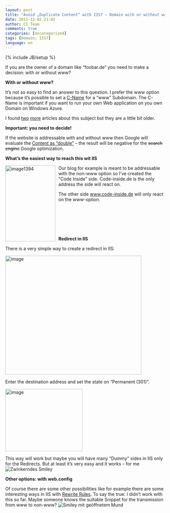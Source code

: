 ```yaml
---
layout: post
title: "Avoid „Duplicate Content“ with IIS7 – Domain with or without www"
date: 2011-12-02 21:02
author: CI Team
comments: true
categories: [Uncategorized]
tags: [Domain; IIS7]
language: en
---
```

{% include JB/setup %}
<p>If you are the owner of a domain like “foobar.de” you need to make a decision: with or without www? </p>  <p><b>With or without www?</b></p>  <p>It’s not so easy to find an answer to this question. I prefer the www option because it’s possible to set a <a href="{{BASE_PATH}}/2010/12/16/howto-eigene-domains-auf-windows-azure-applikationen-mappen-cloudapp-net/">C-Name</a> for a “www” Subdomain. The C-Name is important if you want to run your own Web application on you own Domain on Windows Azure. </p>  <p>I found <a href="http://www.sitepoint.com/www-or-no-www/">two</a> <a href="http://www.codinghorror.com/blog/2008/04/the-great-dub-dub-dub-debate.html">more</a> articles about this subject but they are a little bit older. </p>  <p><b>Important: you need to decide! </b></p>  <p><b></b></p>  <p>If the website is addressable with and without www then Google will evaluate the <a href="http://www.google.com/support/webmasters/bin/answer.py?answer=66359">Content as “double”</a> – the result will be negative for the <s>search engine</s> Google optimization. </p>  <p><b>What’s the easiest way to reach this wit IIS</b></p>  <p><a href="{{BASE_PATH}}/assets/wp-images-en/image1394.png"><img style="background-image: none; border-bottom: 0px; border-left: 0px; margin: 0px 10px 0px 0px; padding-left: 0px; padding-right: 0px; display: inline; float: left; border-top: 0px; border-right: 0px; padding-top: 0px" title="image1394" border="0" alt="image1394" align="left" src="{{BASE_PATH}}/assets/wp-images-en/image1394_thumb.png" width="158" height="240" /></a>Our blog for example is meant to be addressable with the non-www option so I’ve created the “Code Inside” side. Code-inside.de is the only address the side will react on. </p>  <p>The other side <a href="http://www.code-inside.de">www.code-inside.de</a> will only react on the www-option. </p>  <p>&#160;</p>  <p>&#160;</p>  <p>&#160;</p>  <p><b>Redirect in IIS</b></p>  <p>There is a very simple way to create a redirect in IIS:</p>  <p><img style="background-image: none; border-bottom: 0px; border-left: 0px; padding-left: 0px; padding-right: 0px; border-top: 0px; border-right: 0px; padding-top: 0px" title="image" border="0" alt="image" src="{{BASE_PATH}}/assets/wp-images-de/image_thumb577.png" width="430" height="376" /></p>  <p>Enter the destination address and set the state on “Permanent (301)”.</p>  <p><img style="background-image: none; border-bottom: 0px; border-left: 0px; padding-left: 0px; padding-right: 0px; border-top: 0px; border-right: 0px; padding-top: 0px" title="image" border="0" alt="image" src="{{BASE_PATH}}/assets/wp-images-de/image_thumb578.png" width="244" height="197" /></p>  <p>This way will work but maybe you will have many “Dummy” sides in IIS only for the Redirects. But at least it’s very easy and it works – for me <img style="border-bottom-style: none; border-left-style: none; border-top-style: none; border-right-style: none" class="wlEmoticon wlEmoticon-winkingsmile" alt="Zwinkerndes Smiley" src="{{BASE_PATH}}/assets/wp-images-en/wlEmoticon-winkingsmile29.png" /></p>  <p><b>Other options: with web.config</b></p>  <p><b></b></p>  <p>Of course there are some other possibilities like for example there are some interesting ways in IIS with <a href="http://learn.iis.net/page.aspx/460/using-the-url-rewrite-module/">Rewrite Rules</a>. To say the true: I didn’t work with this so far. Maybe someone knows the suitable Snippet for the transmission from www to non-www? <img style="border-bottom-style: none; border-left-style: none; border-top-style: none; border-right-style: none" class="wlEmoticon wlEmoticon-openmouthedsmile" alt="Smiley mit geöffnetem Mund" src="{{BASE_PATH}}/assets/wp-images-en/wlEmoticon-openmouthedsmile2.png" /></p>
